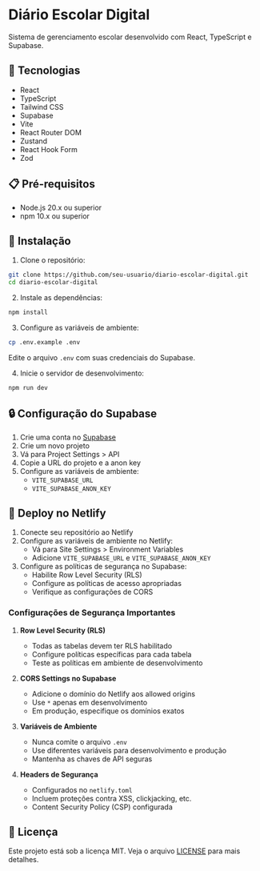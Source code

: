 # Diário Escolar Digital

Sistema de gerenciamento escolar desenvolvido com React, TypeScript e Supabase.

## 🚀 Tecnologias

- React
- TypeScript
- Tailwind CSS
- Supabase
- Vite
- React Router DOM
- Zustand
- React Hook Form
- Zod

## 📋 Pré-requisitos

- Node.js 20.x ou superior
- npm 10.x ou superior

## 🔧 Instalação

1. Clone o repositório:
```bash
git clone https://github.com/seu-usuario/diario-escolar-digital.git
cd diario-escolar-digital
```

2. Instale as dependências:
```bash
npm install
```

3. Configure as variáveis de ambiente:
```bash
cp .env.example .env
```
Edite o arquivo `.env` com suas credenciais do Supabase.

4. Inicie o servidor de desenvolvimento:
```bash
npm run dev
```

## 🔒 Configuração do Supabase

1. Crie uma conta no [Supabase](https://supabase.com)
2. Crie um novo projeto
3. Vá para Project Settings > API
4. Copie a URL do projeto e a anon key
5. Configure as variáveis de ambiente:
   - `VITE_SUPABASE_URL`
   - `VITE_SUPABASE_ANON_KEY`

## 🚀 Deploy no Netlify

1. Conecte seu repositório ao Netlify
2. Configure as variáveis de ambiente no Netlify:
   - Vá para Site Settings > Environment Variables
   - Adicione `VITE_SUPABASE_URL` e `VITE_SUPABASE_ANON_KEY`
3. Configure as políticas de segurança no Supabase:
   - Habilite Row Level Security (RLS)
   - Configure as políticas de acesso apropriadas
   - Verifique as configurações de CORS

### Configurações de Segurança Importantes

1. **Row Level Security (RLS)**
   - Todas as tabelas devem ter RLS habilitado
   - Configure políticas específicas para cada tabela
   - Teste as políticas em ambiente de desenvolvimento

2. **CORS Settings no Supabase**
   - Adicione o domínio do Netlify aos allowed origins
   - Use `*` apenas em desenvolvimento
   - Em produção, especifique os domínios exatos

3. **Variáveis de Ambiente**
   - Nunca comite o arquivo `.env`
   - Use diferentes variáveis para desenvolvimento e produção
   - Mantenha as chaves de API seguras

4. **Headers de Segurança**
   - Configurados no `netlify.toml`
   - Incluem proteções contra XSS, clickjacking, etc.
   - Content Security Policy (CSP) configurada

## 📝 Licença

Este projeto está sob a licença MIT. Veja o arquivo [LICENSE](LICENSE) para mais detalhes.